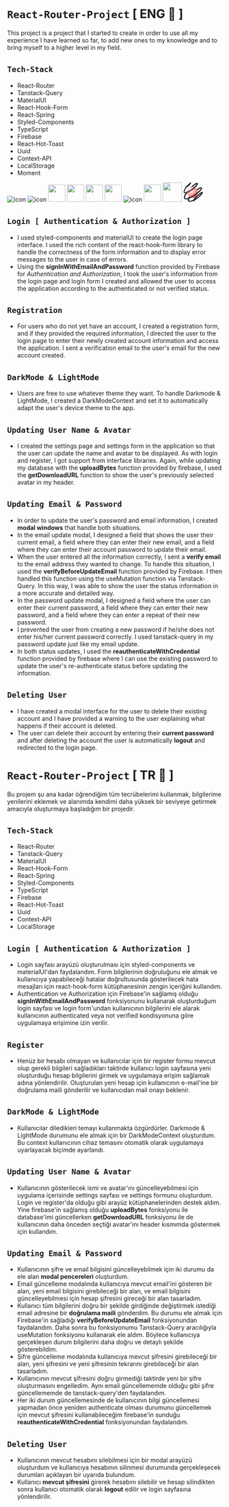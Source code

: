 # `React-Router-Project` [ ENG 🔵 ]

This project is a project that I started to create in order to use all my experience I have learned so far, to add new ones to my knowledge and to bring myself to a higher level in my field.

## `Tech-Stack`

-   React-Router
-   Tanstack-Query
-   MaterialUI
-   React-Hook-Form
-   React-Spring
-   Styled-Components
-   TypeScript
-   Firebase
-   React-Hot-Toast
-   Uuid
-   Context-API
-   LocalStorage
-   Moment

<p align="left"> 
<img src="https://techstack-generator.vercel.app/react-icon.svg" alt="icon" width="45" height="45" />
<img src="https://techstack-generator.vercel.app/js-icon.svg" alt="icon" width="45" height="45" />
<img src="https://cdn.jsdelivr.net/gh/devicons/devicon/icons/git/git-original.svg" width="40" height="40" />         
<img src="https://cdn.jsdelivr.net/gh/devicons/devicon/icons/css3/css3-original.svg" width="40" height="40" /> 
<img src="https://cdn.jsdelivr.net/gh/devicons/devicon/icons/npm/npm-original-wordmark.svg" width="40" height="40" />
<img src="https://cdn.jsdelivr.net/gh/devicons/devicon/icons/materialui/materialui-original.svg" width="40" height="40" />
<img src="https://techstack-generator.vercel.app/ts-icon.svg" alt="icon" width="45" height="45" />
<img src="https://cdn.jsdelivr.net/gh/devicons/devicon@latest/icons/firebase/firebase-original-wordmark.svg" width="40" height="40" />
<img src="https://cdn.jsdelivr.net/gh/devicons/devicon@latest/icons/reactrouter/reactrouter-original-wordmark.svg"  width="45" height="45" />
<img src="./public/readme-react-spring.png"  width="45" height="45" />
 </p>

## `Login [ Authentication & Authorization ]`

-   I used styled-components and materialUI to create the login page interface. I used the rich content of the react-hook-form library to handle the correctness of the form information and to display error messages to the user in case of errors.
-   Using the **signInWithEmailAndPassword** function provided by Firebase for _Authentication and Authorization_, I took the user's information from the login page and login form I created and allowed the user to access the application according to the authenticated or not verified status.

## `Registration`

-   For users who do not yet have an account, I created a registration form, and if they provided the required information, I directed the user to the login page to enter their newly created account information and access the application. I sent a verification email to the user's email for the new account created.

## `DarkMode & LightMode`

-   Users are free to use whatever theme they want. To handle Darkmode & LightMode, I created a DarkModeContext and set it to automatically adapt the user's device theme to the app.

## `Updating User Name & Avatar`

-   I created the settings page and settings form in the application so that the user can update the name and avatar to be displayed. As with login and register, I got support from interface libraries. Again, while updating my database with the **uploadBytes** function provided by firebase, I used the **getDownloadURL** function to show the user's previously selected avatar in my header.

## `Updating Email & Password `

-   In order to update the user's password and email information, I created **modal windows** that handle both situations.
-   In the email update modal, I designed a field that shows the user their current email, a field where they can enter their new email, and a field where they can enter their account password to update their email.
-   When the user entered all the information correctly, I sent a **verify email** to the email address they wanted to change. To handle this situation, I used the **verifyBeforeUpdateEmail** function provided by Firebase. I then handled this function using the useMutation function via Tanstack-Query. In this way, I was able to show the user the status information in a more accurate and detailed way.
-   In the password update modal, I designed a field where the user can enter their current password, a field where they can enter their new password, and a field where they can enter a repeat of their new password.
-   I prevented the user from creating a new password if he/she does not enter his/her current password correctly. I used tanstack-query in my password update just like my email update.
-   In both status updates, I used the **reauthenticateWithCredential** function provided by firebase where I can use the existing password to update the user's re-authenticate status before updating the information.

## `Deleting User`

-   I have created a modal interface for the user to delete their existing account and I have provided a warning to the user explaining what happens if their account is deleted.
-   The user can delete their account by entering their **current password** and after deleting the account the user is automatically **logout** and redirected to the login page.

# `React-Router-Project` [ TR 🔴 ]

Bu projem şu ana kadar öğrendiğim tüm tecrübelerimi kullanmak, bilgilerime yenilerini eklemek ve alanımda kendimi daha yüksek bir seviyeye getirmek amacıyla oluşturmaya başladığım bir projedir.

## `Tech-Stack`

-   React-Router
-   Tanstack-Query
-   MaterialUI
-   React-Hook-Form
-   React-Spring
-   Styled-Components
-   TypeScript
-   Firebase
-   React-Hot-Toast
-   Uuid
-   Context-API
-   LocalStorage

## `Login [ Authentication & Authorization ]`

-   Login sayfası arayüzü oluşturulması için styled-components ve materialUI'dan faydalandım. Form bilgilerinin doğruluğunu ele almak ve kullanıcıya yapabileceği hatalar doğrultusunda gösterilecek hata mesajları için react-hook-form kütüphanesinin zengin içeriğini kullandım.
-   Authentication ve Authorization için Firebase'in sağlamış olduğu **signInWithEmailAndPassword** fonksiyonunu kullanarak oluşturduğum login sayfası ve login form'undan kullanıcının bilgilerini ele alarak kullanıcının authenticated veya not verified kondisyonuna göre uygulamaya erişimine izin verilir.

## `Register`

-   Henüz bir hesabı olmayan ve kullanıcılar için bir register formu mevcut olup gerekli bilgileri sağladıkları taktirde kullanıcı login sayfasına yeni oluşturduğu hesap bilgilerini girmek ve uygulamaya erişim sağlamak adına yönlendirilir. Oluşturulan yeni hesap için kullanıcının e-mail'ine bir doğrulama maili gönderilir ve kullanıcıdan mail onayı beklenir.

## `DarkMode & LightMode`

-   Kullanıcılar diledikleri temayı kullanmakta özgürdürler. Darkmode & LightMode durumunu ele almak için bir DarkModeContext oluşturdum. Bu context kullanıcının cihaz temasını otomatik olarak uygulamaya uyarlayacak biçimde ayarlandı.

## `Updating User Name & Avatar`

-   Kullanıcının gösterilecek ismi ve avatar'ını güncelleyebilmesi için uygulama içerisinde settings sayfası ve settings formunu oluşturdum. Login ve register'da olduğu gibi arayüz kütüphanelerinden destek aldım. Yine firebase'in sağlamış olduğu **uploadBytes** fonksiyonu ile database'imi güncellerken **getDownloadURL** fonksiyonu ile de kullanıcının daha önceden seçtiği avatar'ını header kısmımda göstermek için kullandım.

## `Updating Email & Password `

-   Kullanıcının şifre ve email bilgisini güncelleyebilmek için iki durumu da ele alan **modal pencereleri** oluşturdum.
-   Email güncelleme modalında kullanıcıya mevcut email'ini gösteren bir alan, yeni email bilgisini girebileceği bir alan, ve email bilgisini güncelleyebilmesi için hesap şifresini gireceği bir alan tasarladım.
-   Kullanıcı tüm bilgilerini doğru bir şekilde girdiğinde değiştirmek istediği email adresine bir **doğrulama maili** gönderdim. Bu durumu ele almak için Firebase'in sağladığı **verifyBeforeUpdateEmail** fonksiyonundan faydalandım. Daha sonra bu fonksiyonumu Tanstack-Query aracılığıyla useMutation fonksiyonu kullanarak ele aldım. Böylece kullanıcıya gerçekleşen durum bilgilerini daha doğru ve detaylı şekilde gösterebildim.
-   Şifre güncelleme modalında kullanıcıya mevcut şifresini girebileceği bir alan, yeni şifresini ve yeni şifresinin tekrarını girebileceği bir alan tasarladım.
-   Kullanıcının mevcut şifresini doğru girmediği taktirde yeni bir şifre oluşturmasını engelledim. Aynı email güncellememde olduğu gibi şifre güncellememde de tanstack-query'den faydalandım.
-   Her iki durum güncellemesinde de kullanıcının bilgi güncellemesi yapmadan önce yeniden authenticate olması durumunu güncellemek için mevcut şifresini kullanabileceğim firebase'in sunduğu **reauthenticateWithCredential** fonksiyonundan faydalandım.

## `Deleting User`

-   Kullanıcının mevcut hesabını silebilmesi için bir modal arayüzü oluşturdum ve kullanıcıya hesabının silinmesi durumunda gerçekleşecek durumları açıklayan bir uyarıda bulundum.
-   Kullanıcı **mevcut şifresini** girerek hesabını silebilir ve hesap silindikten sonra kullanıcı otomatik olarak **logout** edilir ve login sayfasına yönlendirilir.
